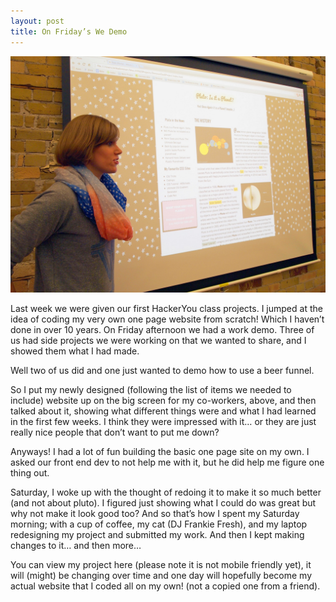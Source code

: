 ```yaml
---
layout: post
title: On Friday’s We Demo
---
```


<img src="../images/blog-images/me-demoing.jpeg">

Last week we were given our first HackerYou class projects. I jumped at the idea of coding my very own one page website from scratch! Which I haven’t done in over 10 years. On Friday afternoon we had a work demo. Three of us had side projects we were working on that we wanted to share, and I showed them what I had made.

<span class="standout">Well two of us did and one just wanted to demo how to use a beer funnel.</span>

So I put my newly designed (following the list of items we needed to include) website up on the big screen for my co-workers, above, and then talked about it, showing what different things were and what I had learned in the first few weeks. I think they were impressed with it… or they are just really nice people that don’t want to put me down?

Anyways! I had a lot of fun building the basic one page site on my own. I asked our front end dev to not help me with it, but he did help me figure one thing out.

Saturday, I woke up with the thought of redoing it to make it so much better (and not about pluto). I figured just showing what I could do was great but why not make it look good too? And so that’s how I spent my Saturday morning; with a cup of coffee, my cat (DJ Frankie Fresh), and my laptop redesigning my project and submitted my work. And then I kept making changes to it… and then more…

You can view my project here (please note it is not mobile friendly yet), it will (might) be changing over time and one day will hopefully become my actual website that I coded all on my own! (not a copied one from a friend).
